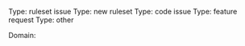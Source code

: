[//]: # (Thank you for reporting an issue to HTTPS Everywhere.)
[//]: # (We welcome input from users on improving this project.)
[//]: #
[//]: # (Please help us by following this issue template.)
[//]: # (You can delete all blank lines and all lines starting)
[//]: # (with the comment marker, such as this one.)
[//]: #
[//]: # (Delete all but one of the following "Type" lines.)
[//]: # (Leave in the line that best describes the issue you are reporting.)
[//]: #
[//]: # (If you are submitting a new ruleset, please check the list at)
[//]: # (https://www.eff.org/https-everywhere/atlas/index.html and the open)
[//]: # (issues and pull requests to make sure it doesn't already exist.)

Type: ruleset issue
Type: new ruleset
Type: code issue
Type: feature request
Type: other

[//]: # (If you are reporting a ruleset/website problem, include the top-level)
[//]: # (domain below. For example, if you want to report an issue about)
[//]: # ("one.example.com" and "two.example.com", then the line below should)
[//]: # (be:)
[//]: #
[//]: # (Domain: example.com)
[//]: #
[//]: # (Be sure to remove the parenthesis and comment marker.  If you are only)
[//]: # (reporting an issue about "one.example.com", then the line below should)
[//]: # (be:)
[//]: #
[//]: # (Domain: one.example.com) 
[//]: #
[//]: # (Only include one top-level domain. If you have more than one top-level)
[//]: # (domain to report, such as both "example.com" and "example.org", open a)
[//]: # (new issue for each top-level domain.)
[//]: #
[//]: # (If you are not reporting a ruleset/website problem, you can delete the)
[//]: # ("Domain" line or leave it blank.)

Domain:

[//]: # (Include any other relevant information below. Thank you again for)
[//]: # (helping to improve HTTPS Everywhere.)
